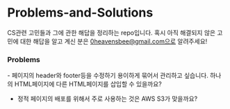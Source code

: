 # Problems-and-Solutions
CS관련 고민들과 그에 관한 해답을 정리하는 repo입니다.
혹시 아직 해결되지 않은 고민에 대한 해답을 알고 계신 분은 0heavensbee@gmail.com으로 알려주세요!

<h3> Problems </h3>
- 페이지의 header와 footer등을 수정하기 용이하게 묶어서 관리하고 싶습니다. 하나의 HTML페이지에 다른 HTML페이지를 삽입할 수 있을까요?

- 정적 페이지의 배포를 위해서 주로 사용하는 것은 AWS S3가 맞을까요?
